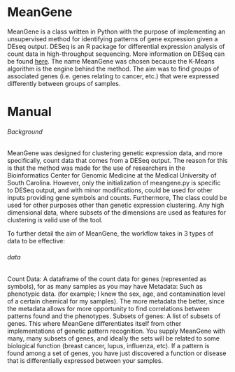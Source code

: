 # MeanGene
MeanGene is a class written in Python with the purpose of implementing an unsupervised method for identifying patterns of gene expression given a DEseq output. DESeq is an R package for differential expression analysis of count data in high-throughput sequencing. More information on DESeq can be found [here](http://bioconductor.org/packages/release/bioc/html/DESeq.html). The name MeanGene was chosen because the K-Means algorithm is the engine behind the method. The aim was to find groups of associated genes (i.e. genes relating to cancer, etc.) that were expressed differently between groups of samples. 

# Manual
###### Background
MeanGene was designed for clustering genetic expression data, and more specifically, count data that comes from a DESeq output. The reason for this is that the method was made for the use of researchers in the Bioinformatics Center for Genomic Medicine at the Medical University of South Carolina. However, only the initialization of meangene.py is specific to DESeq output, and with minor modifications, could be used for other inputs providing gene symbols and counts. Furthermore, The class could be used for other purposes other than genetic expression clustering. Any high dimensional data, where subsets of the dimensions are used as features for clustering is valid use of the tool. 

To further detail the aim of MeanGene, the workflow takes in 3 types of data to be effective:
###### data
Count Data: A dataframe of the count data for genes (represented as symbols), for as many samples as you may have
Metadata: Such as phenotypic data. (for example; I knew the sex, age, and contamination level of a certain chemical for my samples). The more metadata the better, since the metadata allows for more opportunity to find correlations between patterns found and the phenotypes.
Subsets of genes: A list of subsets of genes. This where MeanGene differentiates itself from other implementations of genetic pattern recognition. You supply MeanGene with many, many subsets of genes, and ideally the sets will be related to some biological function (breast cancer, lupus, influenza, etc). If a pattern is found among a set of genes, you have just discovered a function or disease that is differentially expressed between your samples. 

